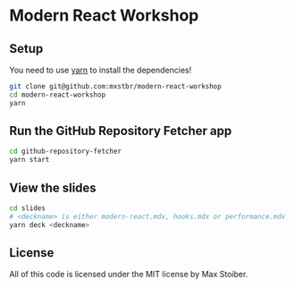 # Modern React Workshop

## Setup

You need to use [yarn](https://yarnpkg.com) to install the dependencies!

```sh
git clone git@github.com:mxstbr/modern-react-workshop
cd modern-react-workshop
yarn
```

## Run the GitHub Repository Fetcher app

```sh
cd github-repository-fetcher
yarn start
```

## View the slides

```sh
cd slides
# <deckname> is either modern-react.mdx, hooks.mdx or performance.mdx
yarn deck <deckname>
```

## License

All of this code is licensed under the MIT license by Max Stoiber.
